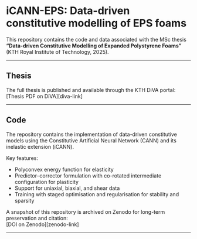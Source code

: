 # iCANN-EPS: Data-driven constitutive modelling of EPS foams

This repository contains the code and data associated with the MSc thesis  
**“Data-driven Constitutive Modelling of Expanded Polystyrene Foams”** (KTH Royal Institute of Technology, 2025).

---

## Thesis
The full thesis is published and available through the KTH DiVA portal:  
[Thesis PDF on DiVA][diva-link]

---

## Code
The repository contains the implementation of data-driven constitutive models using the Constitutive Artificial Neural Network (CANN) and its inelastic extension (iCANN).  

Key features:
- Polyconvex energy function for elasticity  
- Predictor–corrector formulation with co-rotated intermediate configuration for plasticity  
- Support for uniaxial, biaxial, and shear data  
- Training with staged optimisation and regularisation for stability and sparsity  

A snapshot of this repository is archived on Zenodo for long-term preservation and citation:  
[DOI on Zenodo][zenodo-link]  

---

